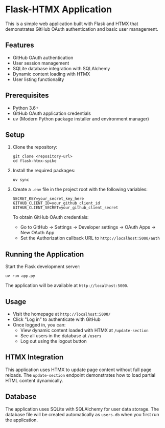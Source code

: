 # Flask-HTMX Application

This is a simple web application built with Flask and HTMX that demonstrates GitHub OAuth authentication and basic user management.

## Features

- GitHub OAuth authentication
- User session management
- SQLite database integration with SQLAlchemy
- Dynamic content loading with HTMX
- User listing functionality

## Prerequisites

- Python 3.6+
- GitHub OAuth application credentials
- uv (Modern Python package installer and environment manager)

## Setup

1. Clone the repository:
   ```
   git clone <repository-url>
   cd flask-htmx-spike
   ```

2. Install the required packages:
   ```
   uv sync
   ```

3. Create a `.env` file in the project root with the following variables:
   ```
   SECRET_KEY=your_secret_key_here
   GITHUB_CLIENT_ID=your_github_client_id
   GITHUB_CLIENT_SECRET=your_github_client_secret
   ```

   To obtain GitHub OAuth credentials:
   - Go to GitHub → Settings → Developer settings → OAuth Apps → New OAuth App
   - Set the Authorization callback URL to `http://localhost:5000/auth`

## Running the Application

Start the Flask development server:
```
uv run app.py
```

The application will be available at `http://localhost:5000`.

## Usage

- Visit the homepage at `http://localhost:5000/`
- Click "Log in" to authenticate with GitHub
- Once logged in, you can:
  - View dynamic content loaded with HTMX at `/update-section`
  - See all users in the database at `/users`
  - Log out using the logout button

## HTMX Integration

This application uses HTMX to update page content without full page reloads. The `update-section` endpoint demonstrates how to load partial HTML content dynamically.

## Database

The application uses SQLite with SQLAlchemy for user data storage. The database file will be created automatically as `users.db` when you first run the application.
